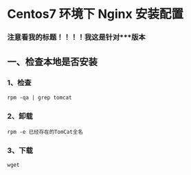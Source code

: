 # Centos7 环境下 Nginx 安装配置 #
### 注意看我的标题！！！！我这是针对***版本 ###
## 一、检查本地是否安装 ##
### 1、检查 ###
    rpm -qa | grep tomcat
### 2、卸载 ###
    rpm -e 已经存在的TomCat全名	
### 3、下载 ###
	wget 